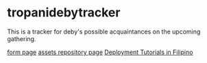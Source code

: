 # tropanidebytracker
This is a tracker for deby's possible acquaintances on the upcoming gathering.

[form page](//tropanidebytracker.vercel.app/)
[assets repository page](https://github.com/aeronje/tropanidebytracker_assets_for_tc6)
[Deployment Tutorials in Filipino](https://web.facebook.com/share/v/1F4CDaVxnk/)
